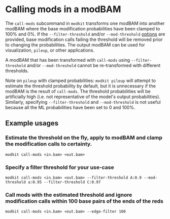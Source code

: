 # Calling mods in a modBAM

The `call-mods` subcommand in `modkit` transforms one modBAM into another modBAM where the base modification probabilities have been clamped to 100% and 0%.
If the `--filter-threshold` and/or `--mod-threshold` [options](./advanced_usage.md#call-mods) are provided, base modification calls failing the threshold will be removed prior to changing the probabilities.
The output modBAM can be used for visualization, `pileup`, or other applications. 

A modBAM that has been transformed with `call-mods` using `--filter-threshold` and/or `--mod-threshold` cannot be re-transformed with different thresholds.

Note on `pileup` with clamped probabilities: `modkit pileup` will attempt to estimate the threshold probability by default, but it is unnecessary if the modBAM is the result of `call-mods`. The threshold probabilities will be artificially high (i.e. not representative of the model's output probabilities). Similarly, specifying `--filter-threshold` and `--mod-threshold` is not useful because all the ML probabilities have been set to 0 and 100%.

## Example usages

### Estimate the threshold on the fly, apply to modBAM and clamp the modification calls to certainty.
```
modkit call-mods <in.bam> <out.bam>
```

### Specify a filter threshold for your use-case
```
modkit call-mods <in.bam> <out.bam> --filter-threshold A:0.9 --mod-threshold a:0.95 --filter-threshold C:0.97
```

### Call mods with the estimated threshold and ignore modification calls within 100 base pairs of the ends of the reds
```
modkit call-mods <in.bam> <out.bam> --edge-filter 100
```
